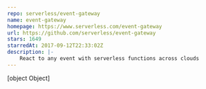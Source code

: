 ```yaml
---
repo: serverless/event-gateway
name: event-gateway
homepage: https://www.serverless.com/event-gateway
url: https://github.com/serverless/event-gateway
stars: 1649
starredAt: 2017-09-12T22:33:02Z
description: |-
    React to any event with serverless functions across clouds
---
```


[object Object]

